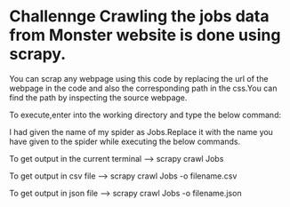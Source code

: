 # Challennge Crawling the jobs data from Monster website is done using scrapy.

You can scrap any webpage using this code by replacing the url of the webpage in the code and also the corresponding path in the css.You can find the path by inspecting the source webpage.

To execute,enter into the working directory and type the below command:

I had given the name of my spider as Jobs.Replace it with the name you have given to the spider while executing the below commands.

To get output in the current terminal
--> scrapy crawl Jobs

To get output in csv file
--> scrapy crawl Jobs -o filename.csv

To get output in json file
--> scrapy crawl Jobs -o filename.json
